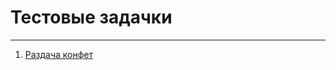# Тестовые задачки
---
1. [Раздача конфет](https://github.com/alexburakov/Test_works/blob/main/distribution_of_candies.ipynb)
